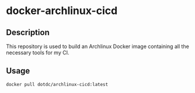 # docker-archlinux-cicd

## Description

This repository is used to build an Archlinux Docker image containing all the necessary tools for my CI.

## Usage

```console
docker pull dotdc/archlinux-cicd:latest
```